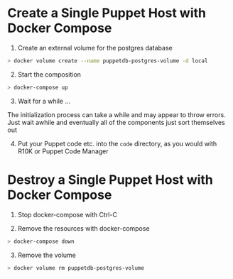 # Create a Single Puppet Host with Docker Compose

1. Create an external volume for the postgres database

``` bash
> docker volume create --name puppetdb-postgres-volume -d local
```

2. Start the composition

``` bash
> docker-compose up
```

3. Wait for a while ...

The initialization process can take a while and may appear to throw errors.  Just wait awhile and eventually all of the components just sort themselves out

4. Put your Puppet code etc. into the `code` directory, as you would with R10K or Puppet Code Manager


# Destroy a Single Puppet Host with Docker Compose

1. Stop docker-compose with Ctrl-C

2. Remove the resources with docker-compose

``` bash
> docker-compose down
```

3. Remove the volume

``` bash
> docker volume rm puppetdb-postgres-volume
```
